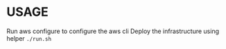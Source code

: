 # USAGE

Run aws configure to configure the aws cli
Deploy the infrastructure using helper `./run.sh`

